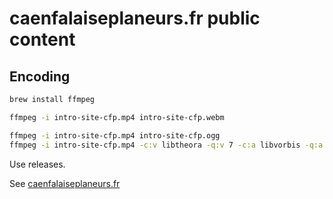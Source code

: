 # caenfalaiseplaneurs.fr public content

## Encoding

```bash
brew install ffmpeg
```

```bash
ffmpeg -i intro-site-cfp.mp4 intro-site-cfp.webm
```

```bash
ffmpeg -i intro-site-cfp.mp4 intro-site-cfp.ogg
ffmpeg -i intro-site-cfp.mp4 -c:v libtheora -q:v 7 -c:a libvorbis -q:a 4 intro-site-cfp2.ogg
```

Use releases.

See [caenfalaiseplaneurs.fr](https://caenfalaiseplaneurs.fr)
